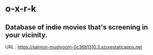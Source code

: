 # o-x-r-k
## Database of indie movies that's screening in your vicinity.

URL : https://salmon-mushroom-0c36b1310.3.azurestaticapps.net

